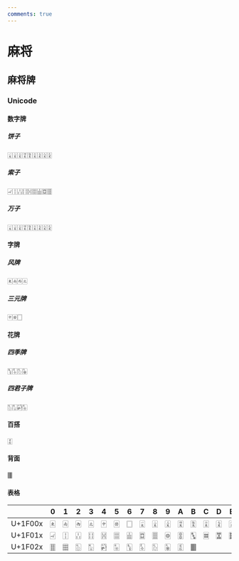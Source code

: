 ```yaml
---
comments: true
---
```


# 麻将

## 麻将牌

### Unicode

#### 数字牌

##### 饼子

🀇🀈🀉🀊🀋🀌🀍🀎🀏

##### 索子

🀐🀑🀒🀓🀔🀕🀖🀗🀘

##### 万子

🀇🀈🀉🀊🀋🀌🀍🀎🀏

#### 字牌

##### 风牌

🀀🀁🀂🀃

##### 三元牌

🀄︎🀅🀆

#### 花牌

##### 四季牌

🀦🀧🀨🀩

##### 四君子牌

🀢🀣🀤🀥

#### 百搭

🀪

#### 背面

🀫

#### 表格

|         | 0   | 1   | 2   | 3   | 4   | 5   | 6   | 7   | 8   | 9   | A   | B   | C   | D   | E   | F   |
| ------- | --- | --- | --- | --- | --- | --- | --- | --- | --- | --- | --- | --- | --- | --- | --- | --- |
| U+1F00x | 🀀   | 🀁   | 🀂   | 🀃   | 🀄︎   | 🀅   | 🀆   | 🀇   | 🀈   | 🀉   | 🀊   | 🀋   | 🀌   | 🀍   | 🀎   | 🀏   |
| U+1F01x | 🀐   | 🀑   | 🀒   | 🀓   | 🀔   | 🀕   | 🀖   | 🀗   | 🀘   | 🀙   | 🀚   | 🀛   | 🀜   | 🀝   | 🀞   | 🀟   |
| U+1F02x | 🀠   | 🀡   | 🀢   | 🀣   | 🀤   | 🀥   | 🀦   | 🀧   | 🀨   | 🀩   | 🀪   | 🀫   |     |     |     |     |